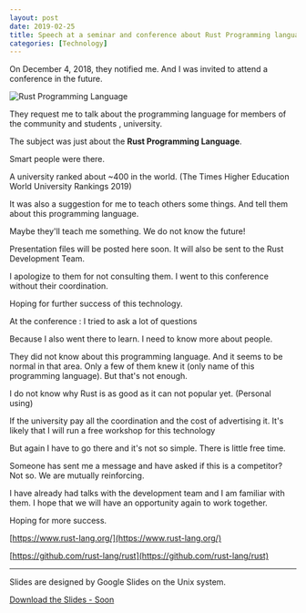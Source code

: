 ```yaml
---
layout: post
date: 2019-02-25
title: Speech at a seminar and conference about Rust Programming language
categories: [Technology]
---
```


On December 4, 2018, they notified me.
And I was invited to attend a conference in the future.

![Rust Programming Language](https://basemax.github.io/assets/image/RustProgrammingLanguage.jpg)

They request me to talk about the programming language for members of the community and students , university.

The subject was just about the **Rust Programming Language**.

Smart people were there.

A university ranked about ~400 in the world. (The Times Higher Education World University Rankings 2019)

It was also a suggestion for me to teach others some things.
And tell them about this programming language.

Maybe they'll teach me something.
We do not know the future!

Presentation files will be posted here soon.
It will also be sent to the Rust Development Team.

I apologize to them for not consulting them.
I went to this conference without their coordination.

Hoping for further success of this technology.


At the conference :
I tried to ask a lot of questions

Because I also went there to learn.
I need to know more about people.

They did not know about this programming language.
And it seems to be normal in that area.
Only a few of them knew it (only name of this programming language).
But that's not enough.

I do not know why Rust is as good as it can not popular yet. (Personal using)

If the university pay all the coordination and the cost of advertising it.
It's likely that I will run a free workshop for this technology

But again I have to go there and it's not so simple.
There is little free time.



Someone has sent me a message and have asked if this is a competitor?
Not so.
We are mutually reinforcing.

I have already had talks with the development team and I am familiar with them.
I hope that we will have an opportunity again to work together.

Hoping for more success.


[https://www.rust-lang.org/](https://www.rust-lang.org/)

[https://github.com/rust-lang/rust](https://github.com/rust-lang/rust)


--------

Slides are designed by Google Slides on the Unix system.

[Download the Slides - Soon](#Download)
